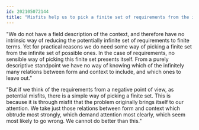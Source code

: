 ```yaml
---
id: 202105072144 
title: "Misfits help us to pick a finite set of requirements from the infinite set of possible ones"
---
```

"We do not have a field description of the context, and therefore have no intrinsic way of reducing the potentially infinite set of requirements to finite terms. Yet for practical reasons we do need some way of picking a finite set from the infinite set of possible ones. In the case of requirements, no sensible way of picking this finite set presents itself. From a purely descriptive standpoint we have no way of knowing which of the infinitely many relations between form and context to include, and which ones to leave out."

"But if we think of the requirements from a negative point of view, as potential misfits, there is a simple way of picking a finite set. This is because it is through misfit that the problem originally brings itself to our attention. We take just those relations between form and context which obtrude most strongly, which demand attention most clearly, which seem most likely to go wrong. We cannot do better than this."

